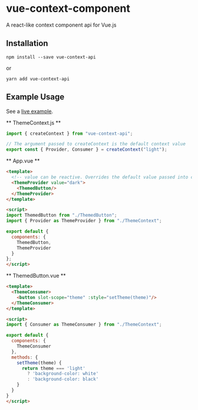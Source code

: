 # vue-context-component

A react-like context component api for Vue.js

## Installation

```
npm install --save vue-context-api
```

or

```
yarn add vue-context-api
```

## Example Usage

See a [live example](https://codesandbox.io/s/nrjz7ky4mp).

** ThemeContext.js **

```javascript
import { createContext } from "vue-context-api";

// The argument passed to createContext is the default context value
export const { Provider, Consumer } = createContext("light");
```

** App.vue **

```html
<template>
  <!-- value can be reactive. Overrides the default value passed into createContext -->
  <ThemeProvider value="dark">
    <ThemedButton/>
  </ThemeProvider>
</template>

<script>
import ThemedButton from "./ThemedButton";
import { Provider as ThemeProvider } from "./ThemeContext";

export default {
  components: {
    ThemedButton,
    ThemeProvider
  }
};
</script>
```

** ThemedButton.vue **

```html
<template>
  <ThemeConsumer>
    <button slot-scope="theme" :style="setTheme(theme)"/>
  </ThemeConsumer>
</template>

<script>
import { Consumer as ThemeConsumer } from "./ThemeContext";

export default {
  components: {
    ThemeConsumer
  },
  methods: {
    setTheme(theme) {
      return theme === 'light'
        ? 'background-color: white'
        : 'background-color: black'
    }
  }
}
</script>
```
